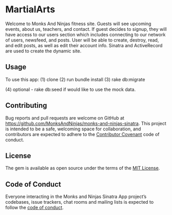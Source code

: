 # MartialArts

Welcome to Monks And Ninjas fitness site. Guests will see upcoming events, about us, teachers, and contact. If guest decides to signup, they will have access to our users section which includes connecting to our network of users, newsfeed, and posts. User will be able to create, destroy, read, and edit posts, as well as edit their account info. Sinatra and ActiveRecord are used to create the dynamic site.

## Usage

To use this app:
  (1) clone
  (2) run bundle install
  (3) rake db:migrate

  (4) optional - rake db:seed if would like to use the mock data.

## Contributing

Bug reports and pull requests are welcome on GitHub at https://github.com/MonksAndNinjas/monks-and-ninjas-sinatra. This project is intended to be a safe, welcoming space for collaboration, and contributors are expected to adhere to the [Contributor Covenant](http://contributor-covenant.org) code of conduct.

## License

The gem is available as open source under the terms of the [MIT License](https://opensource.org/licenses/MIT).

## Code of Conduct

Everyone interacting in the Monks and Ninjas Sinatra App project’s codebases, issue trackers, chat rooms and mailing lists is expected to follow the [code of conduct](http://contributor-covenant.org/version/1/0/0/).
